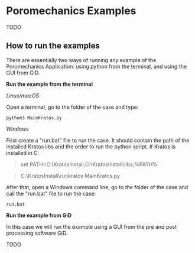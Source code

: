 # Poromechanics Examples

TODO

## How to run the examples

There are essentially two ways of running any example of the Poromechanics Application: using python from the terminal, and using the GUI from GiD.

**Run the example from the terminal**

*Linux/macOS*

Open a terminal, go to the folder of the case and type:

>
    python3 MainKratos.py

*Windows*

First create a "run.bat" file to run the case. It should contain the path of the installed Kratos libs and the order to run the python script. If Kratos is installed in C:

> set PATH=C:\\KratosInstall;C:\\KratosInstall\\libs;%PATH%

> C:\\KratosInstall\\runkratos MainKratos.py

After that, open a Windows command line, go to the folder of the case and call the "run.bat" file to run the case:

>
    run.bat

**Run the example from GiD**

In this case we will run the example using a GUI from the pre and post processing software GiD.

TODO